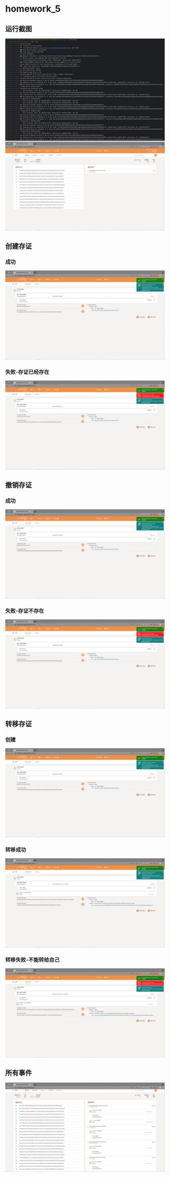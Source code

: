 # homework_5
## 运行截图
![](./assets/run.png)
![](./assets/run_2.png)

## 创建存证
### 成功
![](./assets/create_claim_success.png)
### 失败-存证已经存在
![](./assets/create_claim_AlreadyClaimed.png)

## 撤销存证
### 成功
![](./assets/revoke_claim_success.png)
### 失败-存证不存在
![](./assets/revoke_claim_NoSuchClaim.png)

## 转移存证
### 创建
![](./assets/transfer_create_claim.png)
### 转移成功
![](./assets/transfer_success.png)
### 转移失败-不能转给自己
![](./assets/transfer_CanNotTransferToSelf.png)

## 所有事件
![](./assets/all_events.png)